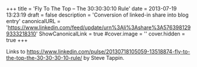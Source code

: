 +++
title = 'Fly To The Top – The 30:30:30:10 Rule'
date = 2013-07-19 13:23:19
draft = false
description = 'Conversion of linked-in share into blog entry'
canonicalURL = 'https://www.linkedin.com/feed/update/urn%3Ali%3Ashare%3A5763981299333218310'
ShowCanonicalLink = true
#cover.image = ''
cover.hidden = true
+++

Links to https://www.linkedin.com/pulse/20130718105059-13518874-fly-to-the-top-the-30-30-30-10-rule/
by Steve Tappin.
